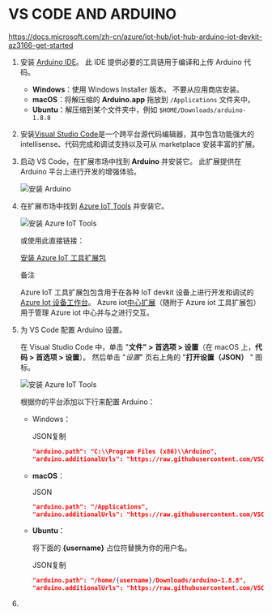 # VS CODE  AND ARDUINO

https://docs.microsoft.com/zh-cn/azure/iot-hub/iot-hub-arduino-iot-devkit-az3166-get-started

1. 安装 [Arduino IDE](https://www.arduino.cc/en/Main/Software)。 此 IDE 提供必要的工具链用于编译和上传 Arduino 代码。

   - **Windows**：使用 Windows Installer 版本。 不要从应用商店安装。
   - **macOS**：将解压缩的 **Arduino.app** 拖放到 `/Applications` 文件夹中。
   - **Ubuntu**：解压缩到某个文件夹中，例如 `$HOME/Downloads/arduino-1.8.8`

2. 安装[Visual Studio Code](https://code.visualstudio.com/)是一个跨平台源代码编辑器，其中包含功能强大的 intellisense、代码完成和调试支持以及可从 marketplace 安装丰富的扩展。

3. 启动 VS Code，在扩展市场中找到 **Arduino** 并安装它。 此扩展提供在 Arduino 平台上进行开发的增强体验。

   ![安装 Arduino](https://docs.microsoft.com/zh-cn/azure/iot-hub/media/iot-hub-arduino-devkit-az3166-get-started/getting-started/install-arduino.png)

4. 在扩展市场中找到 [Azure IoT Tools](https://aka.ms/azure-iot-tools) 并安装它。

   ![安装 Azure IoT Tools](https://docs.microsoft.com/zh-cn/azure/iot-hub/media/iot-hub-arduino-devkit-az3166-get-started/getting-started/install-azure-iot-tools.png)

   或使用此直接链接：

   [安装 Azure IoT 工具扩展包](vscode:extension/vsciot-vscode.azure-iot-tools)

    备注

   Azure IoT 工具扩展包包含用于在各种 IoT devkit 设备上进行开发和调试的[Azure Iot 设备工作台](https://aka.ms/iot-workbench)。 Azure iot[中心扩展](https://aka.ms/iot-toolkit)（随附于 Azure iot 工具扩展包）用于管理 Azure iot 中心并与之进行交互。

5. 为 VS Code 配置 Arduino 设置。

   在 Visual Studio Code 中，单击 "**文件" > 首选项 > 设置**（在 macOS 上，**代码 > 首选项 > 设置**）。 然后单击 "*设置*" 页右上角的 "**打开设置（JSON）** " 图标。

   ![安装 Azure IoT Tools](https://docs.microsoft.com/zh-cn/azure/iot-hub/media/iot-hub-arduino-devkit-az3166-get-started/getting-started/user-settings-arduino.png)

   根据你的平台添加以下行来配置 Arduino：

   - Windows：

     JSON复制

     ```json
     "arduino.path": "C:\\Program Files (x86)\\Arduino",
     "arduino.additionalUrls": "https://raw.githubusercontent.com/VSChina/azureiotdevkit_tools/master/package_azureboard_index.json"
     ```

   - **macOS**：

     JSON

     ```json
     "arduino.path": "/Applications",
     "arduino.additionalUrls": "https://raw.githubusercontent.com/VSChina/azureiotdevkit_tools/master/package_azureboard_index.json"
     ```

   - **Ubuntu**：

     将下面的 **{username}** 占位符替换为你的用户名。

     JSON复制

     ```json
     "arduino.path": "/home/{username}/Downloads/arduino-1.8.8",
     "arduino.additionalUrls": "https://raw.githubusercontent.com/VSChina/azureiotdevkit_tools/master/package_azureboard_index.json"
     ```

6. 